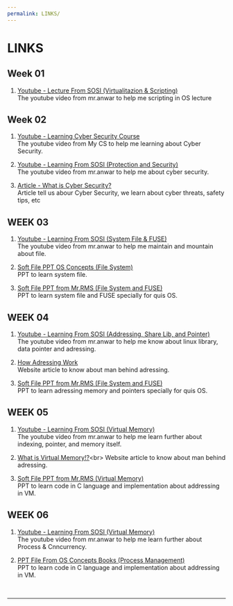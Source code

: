```yaml
---
permalink: LINKS/
---
```


# LINKS

## Week 01

1. [Youtube - Lecture From SOSI (Virtualitazion & Scripting)](https://www.youtube.com/watch?v=xFjdbPBNbto)<br>
The youtube video from mr.anwar to help me scripting in OS lecture

## Week 02

1. [Youtube - Learning Cyber Security Course](https://www.youtube.com/watch?v=U_P23SqJaDc)<br>
The youtube video from My CS to help me learning about Cyber Security.

2. [Youtube - Learning From SOSI (Protection and Security)](https://www.youtube.com/watch?v=QpmAKN9j2ks)<br>
The youtube video from mr.anwar to help me about cyber security.

3. [Article - What is Cyber Security?](https://www.kaspersky.com/resource-center/definitions/what-is-cyber-security)<br>
Article tell us abour Cyber Security, we learn about cyber threats, safety tips, etc

## WEEK 03
1. [Youtube - Learning From SOSI (System File & FUSE)](https://www.youtube.com/watch?v=PBkZynNIZWk)<br>
The youtube video from mr.anwar to help me maintain and mountain about file.

2. [Soft File PPT OS Concepts (File System)](https://www.os-book.com/OS10/slide-dir/PPTX-dir/ch13.pptx)<br>
PPT to learn system file.

3. [Soft File PPT from Mr.RMS (File System and FUSE)](https://os.vlsm.org/Slides/os03.pdf)<br>
PPT to learn system file and FUSE specially for quis OS.

## WEEK 04
1. [Youtube - Learning From SOSI (Addressing, Share Lib, and Pointer)](https://www.youtube.com/watch?v=uFj7mKNq1t0)<br>
The youtube video from mr.anwar to help me know about linux library, data pointer and adressing.

2. [How Adressing Work](https://computer.howstuffworks.com/c23.htm)<br>
Website article to know about man behind adressing.

3. [Soft File PPT from Mr.RMS (File System and FUSE)](https://os.vlsm.org/Slides/os04.pdf)<br>
PPT to learn adressing memory and pointers specially for quis OS.

## WEEK 05
1. [Youtube - Learning From SOSI (Virtual Memory)](https://www.youtube.com/watch?v=E7pmf5pySTM&feature=youtu.be)<br>
The youtube video from mr.anwar to help me learn further about indexing, pointer, and memory itself.

2. [What is Virtual Memory!?](https://www.makeuseof.com/virtual-memory-on-linux/#:~:text=Virtual%20memory%20is%20a%20way,the%20kernel%20and%20hardware%20levels.)<br>
Website article to know about man behind adressing.

3. [Soft File PPT from Mr.RMS (Virtual Memory)](https://os.vlsm.org/Slides/os05.pdf)<br>
PPT to learn code in C language and implementation about addressing in VM.

## WEEK 06
1. [Youtube - Learning From SOSI (Virtual Memory)](https://www.youtube.com/watch?v=-pL2fAdb7Kw)<br>
The youtube video from mr.anwar to help me learn further about Process & Cnncurrency.

2. [PPT File From OS Concepts Books (Process Management)](https://www.os-book.com/OS10/slide-dir/PPTX-dir/ch4.pptx)<br>
PPT to learn code in C language and implementation about addressing in VM.
<br>
<hr>
